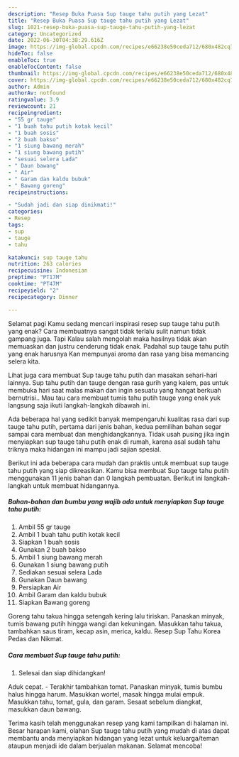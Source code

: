 ```yaml
---
description: "Resep Buka Puasa Sup tauge tahu putih yang Lezat"
title: "Resep Buka Puasa Sup tauge tahu putih yang Lezat"
slug: 1021-resep-buka-puasa-sup-tauge-tahu-putih-yang-lezat
category: Uncategorized
date: 2022-06-30T04:38:29.616Z
image: https://img-global.cpcdn.com/recipes/e66238e50ceda712/680x482cq70/sup-tauge-tahu-putih-foto-resep-utama.jpg
hideToc: false
enableToc: true
enableTocContent: false
thumbnail: https://img-global.cpcdn.com/recipes/e66238e50ceda712/680x482cq70/sup-tauge-tahu-putih-foto-resep-utama.jpg
cover: https://img-global.cpcdn.com/recipes/e66238e50ceda712/680x482cq70/sup-tauge-tahu-putih-foto-resep-utama.jpg
author: Admin
authorAv: notfound
ratingvalue: 3.9
reviewcount: 21
recipeingredient:
- "55 gr tauge"
- "1 buah tahu putih kotak kecil"
- "1 buah sosis"
- "2 buah bakso"
- "1 siung bawang merah"
- "1 siung bawang putih"
- "sesuai selera Lada"
- " Daun bawang"
- " Air"
- " Garam dan kaldu bubuk"
- " Bawang goreng"
recipeinstructions:

- "Sudah jadi dan siap dinikmati!"
categories:
- Resep
tags:
- sup
- tauge
- tahu

katakunci: sup tauge tahu 
nutrition: 263 calories
recipecuisine: Indonesian
preptime: "PT17M"
cooktime: "PT47M"
recipeyield: "2"
recipecategory: Dinner

---
```



Selamat pagi Kamu sedang mencari inspirasi resep sup tauge tahu putih yang enak? Cara membuatnya sangat tidak terlalu sulit namun tidak gampang juga. Tapi Kalau salah mengolah maka hasilnya tidak akan memuaskan dan justru cenderung tidak enak. Padahal sup tauge tahu putih yang enak harusnya Kan mempunyai aroma dan rasa yang bisa memancing selera kita.


Lihat juga cara membuat Sup tauge tahu putih dan masakan sehari-hari lainnya. Sup tahu putih dan tauge dengan rasa gurih yang kalem, pas untuk membuka hari saat malas makan dan ingin sesuatu yang hangat berkuah bernutrisi.. Mau tau cara membuat tumis tahu putih tauge yang enak yuk langsung saja ikuti langkah-langkah dibawah ini.

Ada beberapa hal yang sedikit banyak mempengaruhi kualitas rasa dari sup tauge tahu putih, pertama dari jenis bahan, kedua pemilihan bahan segar sampai cara membuat dan menghidangkannya. Tidak usah pusing jika ingin menyiapkan sup tauge tahu putih enak di rumah, karena asal sudah tahu triknya maka hidangan ini mampu jadi sajian spesial.


Berikut ini ada beberapa cara mudah dan praktis untuk membuat sup tauge tahu putih yang siap dikreasikan. Kamu bisa membuat Sup tauge tahu putih menggunakan 11 jenis bahan dan 0 langkah pembuatan. Berikut ini langkah-langkah untuk membuat hidangannya.

<!--inarticleads1-->

##### Bahan-bahan dan bumbu yang wajib ada untuk menyiapkan Sup tauge tahu putih:

1. Ambil 55 gr tauge
1. Ambil 1 buah tahu putih kotak kecil
1. Siapkan 1 buah sosis
1. Gunakan 2 buah bakso
1. Ambil 1 siung bawang merah
1. Gunakan 1 siung bawang putih
1. Sediakan sesuai selera Lada
1. Gunakan  Daun bawang
1. Persiapkan  Air
1. Ambil  Garam dan kaldu bubuk
1. Siapkan  Bawang goreng


Goreng tahu takua hingga setengah kering lalu tiriskan. Panaskan minyak, tumis bawang putih hingga wangi dan kekuningan. Masukkan tahu takua, tambahkan saus tiram, kecap asin, merica, kaldu. Resep Sup Tahu Korea Pedas dan Nikmat. 

<!--inarticleads2-->

##### Cara membuat Sup tauge tahu putih:


1. Selesai dan siap dihidangkan!

Aduk cepat. - Terakhir tambahkan tomat. Panaskan minyak, tumis bumbu halus hingga harum. Masukkan wortel, masak hingga mulai empuk. Masukkan tahu, tomat, gula, dan garam. Sesaat sebelum diangkat, masukkan daun bawang. 

Terima kasih telah menggunakan resep yang kami tampilkan di halaman ini. Besar harapan kami, olahan Sup tauge tahu putih yang mudah di atas dapat membantu anda menyiapkan hidangan yang lezat untuk keluarga/teman ataupun menjadi ide dalam berjualan makanan. Selamat mencoba!
